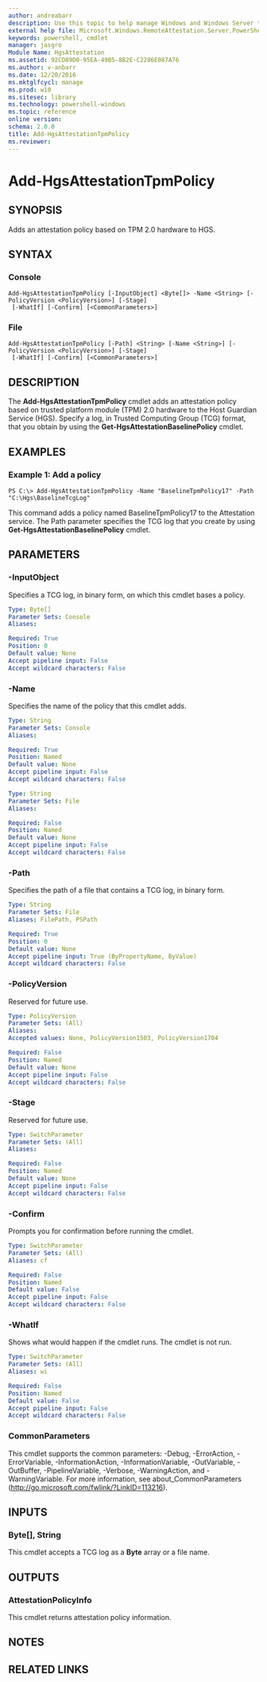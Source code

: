 ```yaml
---
author: andreabarr
description: Use this topic to help manage Windows and Windows Server technologies with Windows PowerShell.
external help file: Microsoft.Windows.RemoteAttestation.Server.PowerShell.dll-Help.xml
keywords: powershell, cmdlet
manager: jasgro
Module Name: HgsAttestation
ms.assetid: 92CD89D0-95EA-49B5-8B2E-C2286E087A76
ms.author: v-anbarr
ms.date: 12/20/2016
ms.mktglfcycl: manage
ms.prod: w10
ms.sitesec: library
ms.technology: powershell-windows
ms.topic: reference
online version: 
schema: 2.0.0
title: Add-HgsAttestationTpmPolicy
ms.reviewer:
---
```


# Add-HgsAttestationTpmPolicy

## SYNOPSIS
Adds an attestation policy based on TPM 2.0 hardware to HGS.

## SYNTAX

### Console
```
Add-HgsAttestationTpmPolicy [-InputObject] <Byte[]> -Name <String> [-PolicyVersion <PolicyVersion>] [-Stage]
 [-WhatIf] [-Confirm] [<CommonParameters>]
```

### File
```
Add-HgsAttestationTpmPolicy [-Path] <String> [-Name <String>] [-PolicyVersion <PolicyVersion>] [-Stage]
 [-WhatIf] [-Confirm] [<CommonParameters>]
```

## DESCRIPTION
The **Add-HgsAttestationTpmPolicy** cmdlet adds an attestation policy based on trusted platform module (TPM) 2.0 hardware to the Host Guardian Service (HGS).
Specify a log, in Trusted Computing Group (TCG) format, that you obtain by using the **Get-HgsAttestationBaselinePolicy** cmdlet.

## EXAMPLES

### Example 1: Add a policy
```
PS C:\> Add-HgsAttestationTpmPolicy -Name "BaselineTpmPolicy17" -Path "C:\Hgs\BaselineTcgLog"
```

This command adds a policy named BaselineTpmPolicy17 to the Attestation service.
The Path parameter specifies the TCG log that you create by using **Get-HgsAttestationBaselinePolicy** cmdlet.

## PARAMETERS

### -InputObject
Specifies a TCG log, in binary form, on which this cmdlet bases a policy.

```yaml
Type: Byte[]
Parameter Sets: Console
Aliases: 

Required: True
Position: 0
Default value: None
Accept pipeline input: False
Accept wildcard characters: False
```

### -Name
Specifies the name of the policy that this cmdlet adds.

```yaml
Type: String
Parameter Sets: Console
Aliases: 

Required: True
Position: Named
Default value: None
Accept pipeline input: False
Accept wildcard characters: False
```

```yaml
Type: String
Parameter Sets: File
Aliases: 

Required: False
Position: Named
Default value: None
Accept pipeline input: False
Accept wildcard characters: False
```

### -Path
Specifies the path of a file that contains a TCG log, in binary form.

```yaml
Type: String
Parameter Sets: File
Aliases: FilePath, PSPath

Required: True
Position: 0
Default value: None
Accept pipeline input: True (ByPropertyName, ByValue)
Accept wildcard characters: False
```

### -PolicyVersion
Reserved for future use.

```yaml
Type: PolicyVersion
Parameter Sets: (All)
Aliases: 
Accepted values: None, PolicyVersion1503, PolicyVersion1704

Required: False
Position: Named
Default value: None
Accept pipeline input: False
Accept wildcard characters: False
```

### -Stage
Reserved for future use.

```yaml
Type: SwitchParameter
Parameter Sets: (All)
Aliases: 

Required: False
Position: Named
Default value: None
Accept pipeline input: False
Accept wildcard characters: False
```

### -Confirm
Prompts you for confirmation before running the cmdlet.

```yaml
Type: SwitchParameter
Parameter Sets: (All)
Aliases: cf

Required: False
Position: Named
Default value: False
Accept pipeline input: False
Accept wildcard characters: False
```

### -WhatIf
Shows what would happen if the cmdlet runs.
The cmdlet is not run.

```yaml
Type: SwitchParameter
Parameter Sets: (All)
Aliases: wi

Required: False
Position: Named
Default value: False
Accept pipeline input: False
Accept wildcard characters: False
```

### CommonParameters
This cmdlet supports the common parameters: -Debug, -ErrorAction, -ErrorVariable, -InformationAction, -InformationVariable, -OutVariable, -OutBuffer, -PipelineVariable, -Verbose, -WarningAction, and -WarningVariable. For more information, see about_CommonParameters (http://go.microsoft.com/fwlink/?LinkID=113216).

## INPUTS

### Byte[], String
This cmdlet accepts a TCG log as a **Byte** array or a file name.

## OUTPUTS

### AttestationPolicyInfo
This cmdlet returns attestation policy information.

## NOTES

## RELATED LINKS

